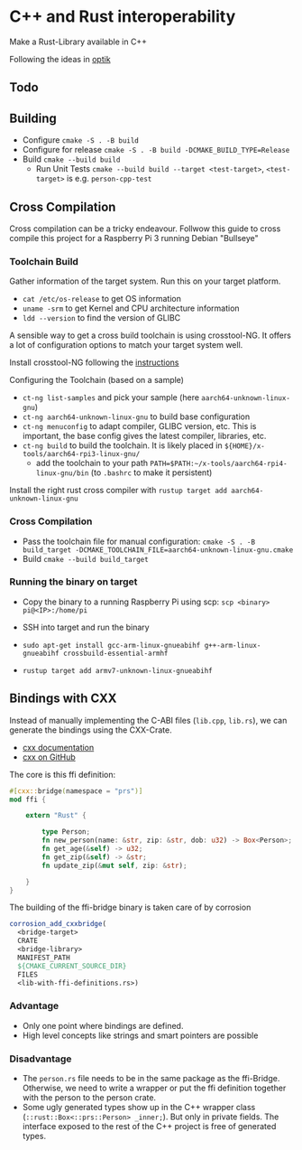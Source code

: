 # C++ and Rust interoperability

Make a Rust-Library available in C++

Following the ideas in [optik](https://github.com/kylc/optik/tree/master/crates/optik-cpp)


## Todo



## Building
- Configure `cmake -S . -B build`
- Configure for release `cmake -S . -B build -DCMAKE_BUILD_TYPE=Release`
- Build `cmake --build build`
  - Run Unit Tests `cmake --build build --target <test-target>`, `<test-target>` is e.g. `person-cpp-test`


## Cross Compilation

Cross compilation can be a tricky endeavour. Follwow this guide to cross compile this project for a Raspberry Pi 3 running Debian "Bullseye"

### Toolchain Build

Gather information of the target system. Run this on your target platform.
- `cat /etc/os-release` to get OS information
- `uname -srm` to get Kernel and CPU architecture information
- `ldd --version` to find the version of GLIBC

A sensible way to get a cross build toolchain is using crosstool-NG. It offers a lot of configuration options to match your target system well.

Install crosstool-NG following the [instructions](https://crosstool-ng.github.io/docs/)

Configuring the Toolchain (based on a sample)
- `ct-ng list-samples` and pick your sample (here `aarch64-unknown-linux-gnu`)
- `ct-ng aarch64-unknown-linux-gnu` to build base configuration
- `ct-ng menuconfig` to adapt compiler, GLIBC version, etc. This is important, the base config gives the latest compiler, libraries, etc.
- `ct-ng build` to build the toolchain. It is likely placed in `${HOME}/x-tools/aarch64-rpi3-linux-gnu/`
  - add the toolchain to your path `PATH=$PATH:~/x-tools/aarch64-rpi4-linux-gnu/bin` (to `.bashrc` to make it persistent)

Install the right rust cross compiler with `rustup target add aarch64-unknown-linux-gnu`

### Cross Compilation

- Pass the toolchain file for manual configuration: `cmake -S . -B build_target -DCMAKE_TOOLCHAIN_FILE=aarch64-unknown-linux-gnu.cmake`
- Build `cmake --build build_target`


### Running the binary on target
- Copy the binary to a running Raspberry Pi using scp: `scp <binary> pi@<IP>:/home/pi`
- SSH into target and run the binary


- `sudo apt-get install gcc-arm-linux-gnueabihf g++-arm-linux-gnueabihf crossbuild-essential-armhf`
- `rustup target add armv7-unknown-linux-gnueabihf`


## Bindings with CXX

Instead of manually implementing the C-ABI files (`lib.cpp`, `lib.rs`), we can generate the bindings using the CXX-Crate.
- [cxx documentation](https://cxx.rs)
- [cxx on GitHub](https://github.com/dtolnay/cxx)

The core is this ffi definition:
```rust
#[cxx::bridge(namespace = "prs")]
mod ffi {

    extern "Rust" {

        type Person;
        fn new_person(name: &str, zip: &str, dob: u32) -> Box<Person>;
        fn get_age(&self) -> u32;
        fn get_zip(&self) -> &str;
        fn update_zip(&mut self, zip: &str);

    }
}
```
The building of the ffi-bridge binary is taken care of by corrosion
```cmake
corrosion_add_cxxbridge(
  <bridge-target>
  CRATE
  <bridge-library>
  MANIFEST_PATH
  ${CMAKE_CURRENT_SOURCE_DIR}
  FILES
  <lib-with-ffi-definitions.rs>)
```

### Advantage
- Only one point where bindings are defined.
- High level concepts like strings and smart pointers are possible

### Disadvantage
- The `person.rs` file needs to be in the same package as the ffi-Bridge. Otherwise, we need to write a wrapper or put the ffi definition together with the person to the person crate.
- Some ugly generated types show up in the C++ wrapper class (`::rust::Box<::prs::Person> _inner;`). But only in private fields. The interface exposed to the rest of the C++ project is free of generated types.
